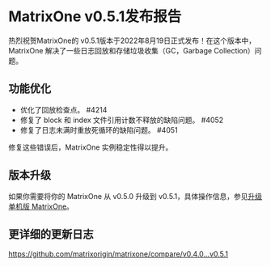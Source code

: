 # **MatrixOne v0.5.1发布报告**

热烈祝贺MatrixOne的 v0.5.1版本于2022年8月19日正式发布！在这个版本中，MatrixOne 解决了一些日志回放和存储垃圾收集（GC，Garbage Collection）问题。

## 功能优化

- 优化了回放检查点。 #4214
- 修复了 block 和 index 文件引用计数不释放的缺陷问题。 #4052
- 修复了日志未满时重放死循环的缺陷问题。 #4051

修复这些错误后，MatrixOne 实例稳定性得以提升。

## 版本升级

如果你需要将你的 MatrixOne 从 v0.5.0 升级到 v0.5.1，具体操作信息，参见[升级单机版 MatrixOne](../Maintain/upgrade-standalone-matrixone.md)。

## 更详细的更新日志

<https://github.com/matrixorigin/matrixone/compare/v0.4.0...v0.5.1>
